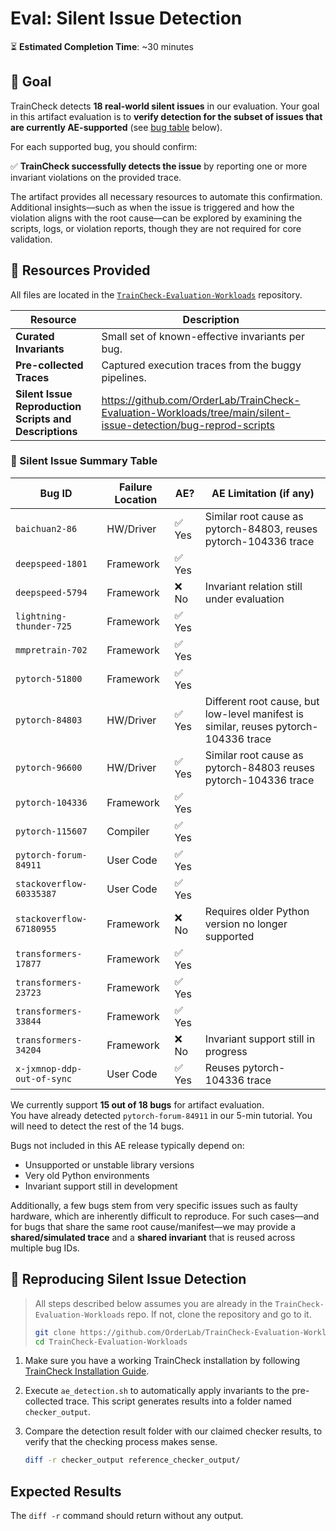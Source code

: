 # Eval: Silent Issue Detection

⏳ **Estimated Completion Time**: ~30 minutes

## 🎯 Goal

TrainCheck detects **18 real-world silent issues** in our evaluation. Your goal in this artifact evaluation is to **verify detection for the subset of issues that are currently AE-supported** (see [bug table](#-bug-summary-table) below).

For each supported bug, you should confirm:

✅ **TrainCheck successfully detects the issue** by reporting one or more invariant violations on the provided trace.

The artifact provides all necessary resources to automate this confirmation.  
Additional insights—such as when the issue is triggered and how the violation aligns with the root cause—can be explored by examining the scripts, logs, or violation reports, though they are not required for core validation.

## 📂 Resources Provided

All files are located in the [`TrainCheck-Evaluation-Workloads`](https://github.com/OrderLab/TrainCheck-Evaluation-Workloads) repository.

| Resource | Description |
|---------|-------------|
| **Curated Invariants** | Small set of known-effective invariants per bug. |
| **Pre-collected Traces** | Captured execution traces from the buggy pipelines. |
| **Silent Issue Reproduction Scripts and Descriptions** | https://github.com/OrderLab/TrainCheck-Evaluation-Workloads/tree/main/silent-issue-detection/bug-reprod-scripts | 

### 🐛 Silent Issue Summary Table

| **Bug ID**                | **Failure Location** | **AE?** | **AE Limitation (if any)**                                     |
|---------------------------|----------------------|--------|------------------------------------------------------------------|
| `baichuan2-86`            | HW/Driver            | ✅ Yes | Similar root cause as pytorch-84803, reuses pytorch-104336 trace                     |
| `deepspeed-1801`          | Framework            | ✅ Yes |                                                                  |
| `deepspeed-5794`          | Framework            | ❌ No  | Invariant relation still under evaluation                        |
| `lightning-thunder-725`   | Framework            | ✅ Yes |                                                                  |
| `mmpretrain-702`          | Framework            | ✅ Yes |                                                                  |
| `pytorch-51800`           | Framework            | ✅ Yes |                                                                  |
| `pytorch-84803`           | HW/Driver            | ✅ Yes | Different root cause, but low-level manifest is similar, reuses pytorch-104336 trace |
| `pytorch-96600`           | HW/Driver            | ✅ Yes | Similar root cause as pytorch-84803 reuses pytorch-104336 trace                      |
| `pytorch-104336`          | Framework            | ✅ Yes |                                                                  |
| `pytorch-115607`          | Compiler             | ✅ Yes |                                                                  |
| `pytorch-forum-84911`     | User Code            | ✅ Yes |                                                                  |
| `stackoverflow-60335387`  | User Code            | ✅ Yes |                                                                  |
| `stackoverflow-67180955`  | Framework            | ❌ No  | Requires older Python version no longer supported                |
| `transformers-17877`      | Framework            | ✅ Yes |                                                                  |
| `transformers-23723`      | Framework            | ✅ Yes |                                                                  |
| `transformers-33844`      | Framework            | ✅ Yes |                                                                  |
| `transformers-34204`      | Framework            | ❌ No  | Invariant support still in progress                              |
| `x-jxmnop-ddp-out-of-sync`| User Code            | ✅ Yes | Reuses pytorch-104336 trace                                      |

We currently support **15 out of 18 bugs** for artifact evaluation.  
You have already detected `pytorch-forum-84911` in our 5-min tutorial. You will need to detect the rest of the 14 bugs.

Bugs not included in this AE release typically depend on:
- Unsupported or unstable library versions
- Very old Python environments
- Invariant support still in development

Additionally, a few bugs stem from very specific issues such as faulty hardware, which are inherently difficult to reproduce.
For such cases—and for bugs that share the same root cause/manifest—we may provide a **shared/simulated trace** and a **shared invariant** that is reused across multiple bug IDs.

## 🧪 Reproducing Silent Issue Detection

> All steps described below assumes you are already in the `TrainCheck-Evaluation-Workloads` repo. If not, clone the repository and go to it.
> ```bash
> git clone https://github.com/OrderLab/TrainCheck-Evaluation-Workloads.git
> cd TrainCheck-Evaluation-Workloads
> ```

1. Make sure you have a working TrainCheck installation by following [TrainCheck Installation Guide](./installation-guide.md).

2. Execute `ae_detection.sh` to automatically apply invariants to the pre-collected trace. This script generates results into a folder named `checker_output`.

3. Compare the detection result folder with our claimed checker results, to verify that the checking process makes sense.
    ```bash
    diff -r checker_output reference_checker_output/
    ```

## Expected Results

The `diff -r` command should return without any output.